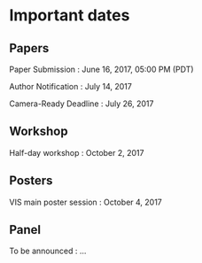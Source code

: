 # Important dates

## Papers

Paper Submission
: June 16, 2017, 05:00 PM (PDT)

Author Notification
: July 14, 2017

Camera-Ready Deadline
: July 26, 2017

## Workshop

Half-day workshop
: October 2, 2017

## Posters

VIS main poster session
: October 4, 2017

## Panel

To be announced
: ...